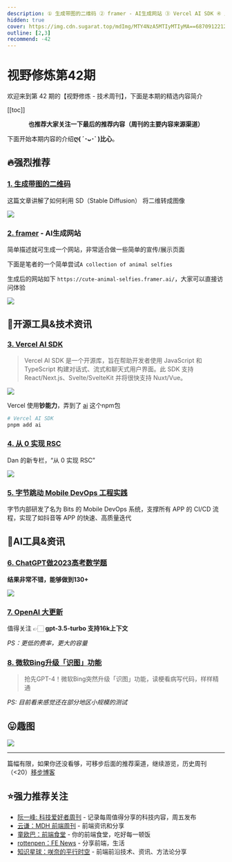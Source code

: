 ```yaml
---
description: ① 生成带图的二维码 ② framer - AI生成网站 ③ Vercel AI SDK ④ 从 0 实现 RSC ⑤ 字节跳动 Mobile DevOps 工程实践 ⑥ ChatGPT做2023高考数学题 ⑦ OpenAI 大更新 ⑧ 微软Bing升级「识图」功能
hidden: true
cover: https://img.cdn.sugarat.top/mdImg/MTY4NzA5MTIyMTIyMA==687091221220
outline: [2,3]
recommend: -42
---
```


# 视野修炼第42期

欢迎来到第 42 期的【视野修炼 - 技术周刊】，下面是本期的精选内容简介

[[toc]]

<center>

**​也推荐大家关注一下最后的推荐内容（周刊的主要内容来源渠道）**
</center>

下面开始本期内容的介绍**ღ( ´･ᴗ･` )比心**。
## 🔥强烈推荐
### [1. 生成带图的二维码](https://stable-diffusion-art.com/qr-code)
这篇文章讲解了如何利用 SD（Stable Diffusion） 将二维转成图像

![](https://img.cdn.sugarat.top/mdImg/MTY4NzA5MjcxODczOQ==687092718739)

### [2. framer](https://www.framer.com/ai) - AI生成网站

简单描述就可生成一个网站，非常适合做一些简单的宣传/展示页面

下面是笔者的一个简单尝试`A collection of animal selfies`

生成后的网站如下 `https://cute-animal-selfies.framer.ai/`，大家可以直接访问体验

![](https://img.cdn.sugarat.top/mdImg/MTY4NzA5MzY1NjQwMg==687093656402)

## 🔧开源工具&技术资讯
### [3. Vercel AI SDK](https://vercel.com/blog/introducing-the-vercel-ai-sdk)
>Vercel AI SDK 是一个开源库，旨在帮助开发者使用 JavaScript 和 TypeScript 构建对话式、流式和聊天式用户界面。此 SDK 支持 React/Next.js、Svelte/SvelteKit 并将很快支持 Nuxt/Vue。

![](https://img.cdn.sugarat.top/mdImg/MTY4NzA5NDI2NDgxNg==687094264816)

Vercel 使用**钞能力**，弄到了 [ai](https://www.npmjs.com/package/ai) 这个npm包

```sh
# Vercel AI SDK
pnpm add ai
```
### [4. 从 0 实现 RSC](https://github.com/reactwg/server-components/discussions/5)
Dan 的新专栏，“从 0 实现 RSC”

![](https://img.cdn.sugarat.top/mdImg/MTY4NzA5Mjg2ODE5Nw==687092868197)

### [5. 字节跳动 Mobile DevOps 工程实践](https://mp.weixin.qq.com/s/hR6XlxHFQTJSQQo34hWvfg)
字节内部研发了名为 Bits 的 Mobile DevOps 系统，支撑所有 APP 的 CI/CD 流程，实现了如抖音等 APP 的快速、高质量迭代

## 🤖AI工具&资讯
### [6. ChatGPT做2023高考数学题](https://mp.weixin.qq.com/s/HG_Axf38ljcaQTfi9pyJvA)
**结果非常不错，能够做到130+**

![](https://img.cdn.sugarat.top/mdImg/MTY4NzA5MzE5NTYyMQ==687093195621)

### [7. OpenAI 大更新](https://openai.com/blog/function-calling-and-other-api-updates)

值得关注 👉🏻 **gpt-3.5-turbo 支持16k上下文**

*PS：更低的费率，更大的容量*

### [8. 微软Bing升级「识图」功能](https://mp.weixin.qq.com/s/_-HvaQdnMfrXMmW380BYmA)
>抢先GPT-4！微软Bing突然升级「识图」功能，读梗看病写代码，样样精通

*PS: 目前看来感觉还在部分地区小规模的测试*

## 😛趣图
![](https://img.cdn.sugarat.top/mdImg/MTY4NzA5MTIyMTIyMA==687091221220)

---

篇幅有限，如果你还没看够，可移步后面的推荐渠道，继续游览，历史周刊（<20）[移步博客](https://sugarat.top/weekly/index.html)

## ⭐️强力推荐关注
* [阮一峰: 科技爱好者周刊](https://www.ruanyifeng.com/blog/archives.html) - 记录每周值得分享的科技内容，周五发布
* [云谦：MDH 前端周刊](https://www.yuque.com/chencheng/mdh-weekly) - 前端资讯和分享
* [童欧巴：前端食堂](https://github.com/Geekhyt/weekly) - 你的前端食堂，吃好每一顿饭
* [rottenpen：FE News](https://rottenpen.zhubai.love/) - 分享前端，生活
* [知识星球：咲奈的平行时空](https://wx.zsxq.com/dweb2/index/group/15552285284822) - 前端前沿技术、资讯、方法论分享
